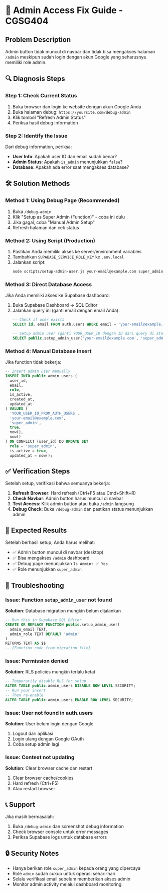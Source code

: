 # 🚨 Admin Access Fix Guide - CGSG404

## **Problem Description**
Admin button tidak muncul di navbar dan tidak bisa mengakses halaman `/admin` meskipun sudah login dengan akun Google yang seharusnya memiliki role admin.

## **🔍 Diagnosis Steps**

### **Step 1: Check Current Status**
1. Buka browser dan login ke website dengan akun Google Anda
2. Buka halaman debug: `https://yoursite.com/debug-admin`
3. Klik tombol "Refresh Admin Status"
4. Periksa hasil debug information

### **Step 2: Identify the Issue**
Dari debug information, periksa:
- **User Info**: Apakah user ID dan email sudah benar?
- **Admin Status**: Apakah `is_admin` menunjukkan `false`?
- **Database**: Apakah ada error saat mengakses database?

## **🛠 Solution Methods**

### **Method 1: Using Debug Page (Recommended)**
1. Buka `/debug-admin`
2. Klik "Setup as Super Admin (Function)" - coba ini dulu
3. Jika gagal, coba "Manual Admin Setup"
4. Refresh halaman dan cek status

### **Method 2: Using Script (Production)**
1. Pastikan Anda memiliki akses ke server/environment variables
2. Tambahkan `SUPABASE_SERVICE_ROLE_KEY` ke `.env.local`
3. Jalankan script:
   ```bash
   node scripts/setup-admin-user.js your-email@example.com super_admin
   ```

### **Method 3: Direct Database Access**
Jika Anda memiliki akses ke Supabase dashboard:

1. Buka Supabase Dashboard → SQL Editor
2. Jalankan query ini (ganti email dengan email Anda):
   ```sql
   -- Check if user exists
   SELECT id, email FROM auth.users WHERE email = 'your-email@example.com';
   
   -- Setup admin user (ganti YOUR_USER_ID dengan ID dari query di atas)
   SELECT public.setup_admin_user('your-email@example.com', 'super_admin');
   ```

### **Method 4: Manual Database Insert**
Jika function tidak bekerja:
```sql
-- Insert admin user manually
INSERT INTO public.admin_users (
  user_id, 
  email, 
  role, 
  is_active,
  created_at,
  updated_at
) VALUES (
  'YOUR_USER_ID_FROM_AUTH_USERS',
  'your-email@example.com',
  'super_admin',
  true,
  now(),
  now()
) ON CONFLICT (user_id) DO UPDATE SET
  role = 'super_admin',
  is_active = true,
  updated_at = now();
```

## **✅ Verification Steps**

Setelah setup, verifikasi bahwa semuanya bekerja:

1. **Refresh Browser**: Hard refresh (Ctrl+F5 atau Cmd+Shift+R)
2. **Check Navbar**: Admin button harus muncul di navbar
3. **Test Access**: Klik admin button atau buka `/admin` langsung
4. **Debug Check**: Buka `/debug-admin` dan pastikan status menunjukkan admin

## **🔧 Expected Results**

Setelah berhasil setup, Anda harus melihat:
- ✅ Admin button muncul di navbar (desktop)
- ✅ Bisa mengakses `/admin` dashboard
- ✅ Debug page menunjukkan `Is Admin: ✅ Yes`
- ✅ Role menunjukkan `super_admin`

## **🚨 Troubleshooting**

### **Issue: Function `setup_admin_user` not found**
**Solution**: Database migration mungkin belum dijalankan
```sql
-- Run this in Supabase SQL Editor
CREATE OR REPLACE FUNCTION public.setup_admin_user(
  admin_email TEXT,
  admin_role TEXT DEFAULT 'admin'
)
RETURNS TEXT AS $$
-- [Function code from migration file]
```

### **Issue: Permission denied**
**Solution**: RLS policies mungkin terlalu ketat
```sql
-- Temporarily disable RLS for setup
ALTER TABLE public.admin_users DISABLE ROW LEVEL SECURITY;
-- Run your insert
-- Then re-enable
ALTER TABLE public.admin_users ENABLE ROW LEVEL SECURITY;
```

### **Issue: User not found in auth.users**
**Solution**: User belum login dengan Google
1. Logout dari aplikasi
2. Login ulang dengan Google OAuth
3. Coba setup admin lagi

### **Issue: Context not updating**
**Solution**: Clear browser cache dan restart
1. Clear browser cache/cookies
2. Hard refresh (Ctrl+F5)
3. Atau restart browser

## **📞 Support**

Jika masih bermasalah:
1. Buka `/debug-admin` dan screenshot debug information
2. Check browser console untuk error messages
3. Periksa Supabase logs untuk database errors

## **🔒 Security Notes**

- Hanya berikan role `super_admin` kepada orang yang dipercaya
- Role `admin` sudah cukup untuk operasi sehari-hari
- Selalu verifikasi email sebelum memberikan akses admin
- Monitor admin activity melalui dashboard monitoring
